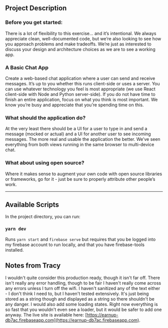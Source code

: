 ## Project Description

### Before you get started:
There is a lot of flexibility to this exercise... and it’s intentional. We always appreciate clean,
well-documented code, but we’re also looking to see how you approach problems and make
tradeoffs. We’re just as interested to discuss your design and architecture choices as we are to
see a working app.

### A Basic Chat App
Create a web-based chat application where a user can send and receive messages. It’s up to
you whether this runs client-side or uses a server. You can use whatever technology you feel is
most appropriate (we use React client-side with Node and Python server-side). If you do not
have time to finish an entire application, focus on what you think is most important. We know
you’re busy and appreciate that you’re spending time on this.

### What should the application do?
At the very least there should be a UI for a user to type in and send a message (mocked or
actual) and a UI for another user to see incoming messages. The more real and usable the
application the better. We’ve seen everything from both views running in the same browser to
multi-device chat.

### What about using open source?
Where it makes sense to augment your own code with open source libraries or frameworks, go
for it - just be sure to properly attribute other people’s work.

---

## Available Scripts

In the project directory, you can run:

### `yarn dev`
Runs `yarn start` and `firebase serve` but requires that you be logged into my firebase account to run locally, and that you have firebase-tools installed.

## Notes from Tracy
I wouldn't quite consider this production ready, though it isn't far off.  There isn't really any error handling, though to be fair I haven't really come across any errors unless I turn off the wifi.  I haven't sanitized any of the text either - I don't think I need to, but I haven't tested extensively.  It's just being stored as a string though and displayed as a string so there shouldn't be any danger.  I would also add some loading states.  Right now everything is so fast that you wouldn't even see a loader, but it would be safer to add one anyway.  The live site is available here: [https://earnup-db7ac.firebaseapp.com](https://earnup-db7ac.firebaseapp.com).


